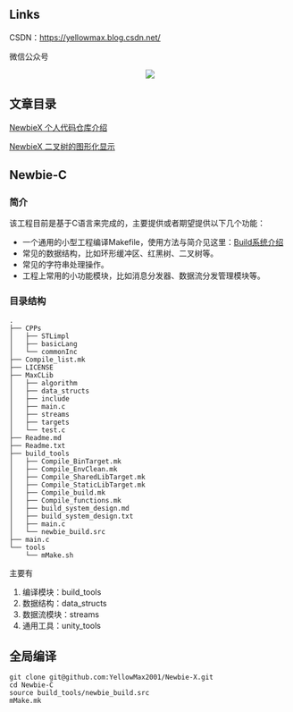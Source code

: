 ## Links
CSDN：https://yellowmax.blog.csdn.net/

微信公众号
<center><img src="https://img-blog.csdnimg.cn/2020091909522415.PNG"></center>

## 文章目录
[NewbieX 个人代码仓库介绍](https://yellowmax.blog.csdn.net/article/details/106315553)

[NewbieX 二叉树的图形化显示](https://yellowmax.blog.csdn.net/article/details/115013903)

## Newbie-C
### 简介
该工程目前是基于C语言来完成的，主要提供或者期望提供以下几个功能：
- 一个通用的小型工程编译Makefile，使用方法与简介见这里：[Build系统介绍](https://yellowmax.blog.csdn.net/article/details/106315553)
- 常见的数据结构，比如环形缓冲区、红黑树、二叉树等。
- 常见的字符串处理操作。
- 工程上常用的小功能模块，比如消息分发器、数据流分发管理模块等。

### 目录结构
```
.
├── CPPs
│   ├── STLimpl
│   ├── basicLang
│   └── commonInc
├── Compile_list.mk
├── LICENSE
├── MaxCLib
│   ├── algorithm
│   ├── data_structs
│   ├── include
│   ├── main.c
│   ├── streams
│   ├── targets
│   └── test.c
├── Readme.md
├── Readme.txt
├── build_tools
│   ├── Compile_BinTarget.mk
│   ├── Compile_EnvClean.mk
│   ├── Compile_SharedLibTarget.mk
│   ├── Compile_StaticLibTarget.mk
│   ├── Compile_build.mk
│   ├── Compile_functions.mk
│   ├── build_system_design.md
│   ├── build_system_design.txt
│   ├── main.c
│   └── newbie_build.src
├── main.c
└── tools
    └── mMake.sh
```

主要有
1. 编译模块：build_tools
2. 数据结构：data_structs
3. 数据流模块：streams
4. 通用工具：unity_tools

## 全局编译
```shell
git clone git@github.com:YellowMax2001/Newbie-X.git
cd Newbie-C
source build_tools/newbie_build.src
mMake.mk
```